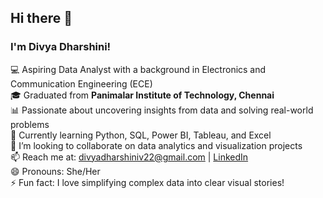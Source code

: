 ## Hi there 👋

### I'm Divya Dharshini!

💻 Aspiring Data Analyst with a background in Electronics and Communication Engineering (ECE)  
🎓 Graduated from **Panimalar Institute of Technology, Chennai**  
📊 Passionate about uncovering insights from data and solving real-world problems  
🌱 Currently learning Python, SQL, Power BI, Tableau, and Excel  
👯 I’m looking to collaborate on data analytics and visualization projects  
📫 Reach me at: [divyadharshiniv22@gmail.com](mailto:divyadharshiniv22@gmail.com) | [LinkedIn](https://www.linkedin.com/in/divya-dharshini-08a45824a)  
😄 Pronouns: She/Her  
⚡ Fun fact: I love simplifying complex data into clear visual stories!
